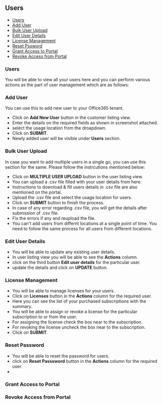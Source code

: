 ## Users
<!-- TOC -->

* [Users](/doc/users.md#users)  
* [Add User](/doc/users.md#add-user)  
* [Bulk User Upload](/doc/users.md#bulk-user-upload)  
* [Edit User Details](/doc/users.md#edit-user-details)  
* [License Management](/doc/users.md#license-management)  
* [Reset Pssword](/doc/users.md#reset-password)  
* [Grant Access to Portal](/doc/users.md#grant-access-to-portal)  
* [Revoke Access from Portal](/doc/users.md#revoke-access-from-portal)  
    
<!-- TOC -->

### Users  
You will be able to view all your users here and you can perform various actions as the part of user management which are as follows:   

### Add User  
You can use this to add new user to your Office365 tenant.  
* Click on **Add New User** button in the customer listing view.  
* Enter the details on the required fields as shown in screenshot attached.  
* select the usage location from the droapdown.
* Click on **SUBMIT**.
* Newly added user will be visible under **Users** section.

### Bulk User Upload  
In case you want to add multiple users in a single go, you can use this section for the same.  Please follow the instrcutions mentioned below:    
* Click on **MULTIPLE USER UPLOAD** button in the user listing view. 
* You can upload a .csv file filled with your user details from here.  
* Instructions to download & fill users details in .csv file are also mentioned on the portal.  
* Upload the .csv file and select the usage location for users.  
* Click on **SUBMIT** button to finish the process.  
* In case of any error regarding .csv file, you will get the details after submission of .csv file.  
* Fix the errors if any and reupload the file.  
* You can't add users from differnt locations at a single point of time. You need to follow the same process for all users from different locations.  


### Edit User Details  
* You will be able to update any existing user details.  
* In user listing view you will be able to see the **Actions** column.  
* click on the third button **Edit user details** for the particular user.  
* update the details and click on **UPDATE** button.  

### License Management  
* You will be able to manage licenses for your users.  
* Click on **Licenses** button in the **Actions** column for the required user.  
* Here you can see the list of your purchased subscriptions with the summary.   
* You will be able to assign or revoke a license for the particular subscription to or from the user.  
* For assigning the license check the box near to the subscription.  
* For revoking the license uncheck the box near to the subscription.  
* Click on **SUBMIT**.  

### Reset Password  
* You will be able  to reset the password for users.  
* click on **Reset Passsword** button in the **Actions** column for the required user.  
* 
### Grant Access to Portal  

### Revoke Access from Portal  


